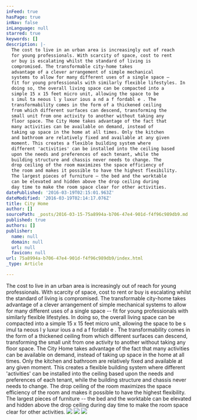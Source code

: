 ```yaml
---
inFeed: true
hasPage: true
inNav: false
inLanguage: null
starred: true
keywords: []
description: |-
  The cost to live in an urban area is increasingly out of reach
  for young professionals. With scarcity of space, cost to rent
  or buy is escalating whilst the standard of living is
  compromised. The transformable city-home takes
  advantage of a clever arrangement of simple mechanical
  systems to allow for many different uses of a single space –
  fit for young professionals with similarly flexible lifestyles. In
  doing so, the overall living space can be compacted into a
  simple 15 x 15 feet micro unit, allowing the space to be
  s imul ta neous l y luxur ious a nd a f fordabl e . The
  transformability comes in the form of a thickened ceiling
  from which different surfaces can descend, transforming the
  small unit from one activity to another without taking any
  floor space. The City Home takes advantage of the fact that
  many activities can be available on demand, instead of
  taking up space in the home at all times. Only the kitchen
  and bathroom are relatively fixed and available at any given
  moment. This creates a flexible building system where
  different 'activities' can be installed into the ceiling based
  upon the needs and preferences of each tenant, while the
  building structure and chassis never needs to change. The
  drop ceiling of the room maximizes the space efficiency of
  the room and makes it possible to have the highest flexibility.
  The largest pieces of furniture – the bed and the worktable
  can be elevated and hidden above the drop ceiling during
  day time to make the room space clear for other activities.
datePublished: '2016-03-19T02:15:01.963Z'
dateModified: '2016-03-19T02:14:17.076Z'
title: City Home
author: []
sourcePath: _posts/2016-03-15-75a8994a-b706-47e4-901d-f4f96c989db9.md
published: true
authors: []
publisher:
  name: null
  domain: null
  url: null
  favicon: null
url: 75a8994a-b706-47e4-901d-f4f96c989db9/index.html
_type: Article

---
```

The cost to live in an urban area is increasingly out of reach
for young professionals. With scarcity of space, cost to rent
or buy is escalating whilst the standard of living is
compromised. The transformable city-home takes
advantage of a clever arrangement of simple mechanical
systems to allow for many different uses of a single space --
fit for young professionals with similarly flexible lifestyles. In
doing so, the overall living space can be compacted into a
simple 15 x 15 feet micro unit, allowing the space to be
s imul ta neous l y luxur ious a nd a f fordabl e . The
transformability comes in the form of a thickened ceiling
from which different surfaces can descend, transforming the
small unit from one activity to another without taking any
floor space. The City Home takes advantage of the fact that
many activities can be available on demand, instead of
taking up space in the home at all times. Only the kitchen
and bathroom are relatively fixed and available at any given
moment. This creates a flexible building system where
different 'activities' can be installed into the ceiling based
upon the needs and preferences of each tenant, while the
building structure and chassis never needs to change. The
drop ceiling of the room maximizes the space efficiency of
the room and makes it possible to have the highest flexibility.
The largest pieces of furniture -- the bed and the worktable
can be elevated and hidden above the drop ceiling during
day time to make the room space clear for other activities.
![](https://the-grid-user-content.s3-us-west-2.amazonaws.com/9ee69ee3-fd20-4fca-b7a7-c6f81f3808b8.jpg)
![](https://the-grid-user-content.s3-us-west-2.amazonaws.com/cca3c95f-2b28-4477-b426-7a10fa3144f2.jpg)
![](https://the-grid-user-content.s3-us-west-2.amazonaws.com/23eccade-0314-4d6b-8412-0b2d3d72560d.jpg)